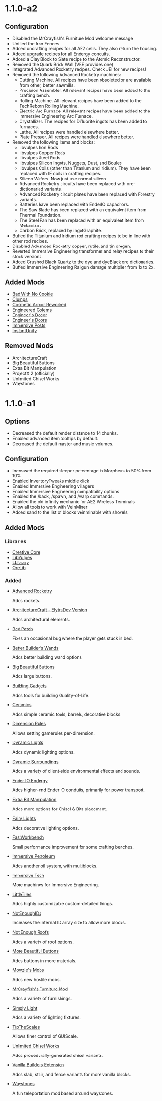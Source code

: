 # 1.1.0-a2
## Configuration
- Disabled the MrCrayfish's Furniture Mod welcome message
- Unified the Iron Fences
- Added uncrafting recipes for all AE2 cells. They also return the housing.
- Added upgrade recipes for all Endergy conduits.
- Added a Clay Block to Slate recipe to the Atomic Reconstructor.
- Removed the Quark Brick Wall (VBE provides one)
- Integrated Advanced Rocketry recipes. Check JEI for new recipes!
- Removed the following Advanced Rocketry machines:
    - Cutting Machine. All recipes have been obsoleted or are available from other, better sawmills.
    - Precision Assembler. All relevant recipes have been added to the crafting bench.
    - Rolling Machine. All relevant recipes have been added to the TechReborn Rolling Machine.
    - Electric Arc Furnace. All relevant recipes have been added to the Immersive Engineering Arc Furnace.
    - Crystallizer. The recipes for Difluorite ingots has been added to furnaces.
    - Lathe. All recipes were handled elsewhere better.
    - Plate Presser. All recipes were handled elsewhere better.
- Removed the following items and blocks:
    - libvulpes Iron Rods
    - libvulpes Copper Rods
    - libvulpes Steel Rods
    - libvulpes Silicon Ingots, Nuggets, Dust, and Boules
    - libvulpes Coils (other than Titanium and Iridium). They have been replaced with IE coils in crafting recipes.
    - Silicon Wafers. Now just use normal silicon.
    - Advanced Rocketry circuits have been replaced with ore-dictionaried variants.
    - Advanced Rocketry circuit plates have been replaced with Forestry variants.
    - Batteries have been replaced with EnderIO capacitors.
    - The Saw Blade has been replaced with an equivalent item from Thermal Foundation.
    - The Steel Fan has been replaced with an equivalent item from Mekanism.
    - Carbon Brick, replaced by ingotGraphite.
- Buffed the Titanium and Iridium rod crafting recipes to be in line with other rod recipes.
- Disabled Advanced Rocketry copper, rutile, and tin oregen.
- Reverted Immersive Engineering transformer and relay recipes to their stock versions.
- Added Crushed Black Quartz to the dye and dyeBlack ore dictionaries.
- Buffed Immersive Engineering Railgun damage multiplier from 1x to 2x.

## Added Mods
- [Bad With No Cookie](https://minecraft.curseforge.com/mc-mods/261251)
- [Clumps](https://minecraft.curseforge.com/mc-mods/256717)
- [Cosmetic Armor Reworked](https://minecraft.curseforge.com/mc-mods/237307)
- [Engineered Golems](https://minecraft.curseforge.com/mc-mods/307407)
- [Engineer's Decor](https://minecraft.curseforge.com/mc-mods/313866)
- [Engineer's Doors](https://minecraft.curseforge.com/mc-mods/291126)
- [Immersive Posts](https://minecraft.curseforge.com/mc-mods/314645)
- [InstantUnify](https://minecraft.curseforge.com/mc-mods/277047)

## Removed Mods
- ArchitectureCraft
- Big Beautiful Buttons
- Extra Bit Manipulation
- ProjectX 2 (officially)
- Unlimited Chisel Works
- Waystones

# 1.1.0-a1
## Options
- Decreased the default render distance to 14 chunks.
- Enabled advanced item tooltips by default.
- Decreased the default master and music volumes.

## Configuration
- Increased the required sleeper percentage in Morpheus to 50% from 10%
- Enabled InventoryTweaks middle click
- Enabled Immersive Engineering villagers
- Enabled Immersive Engineering compatibility options
- Enabled the /back, /spawn, and /warp commands.
- Enabled the old infinity mechanic for AE2 Wireless Terminals
- Allow all tools to work with VeinMiner
- Added sand to the list of blocks veinminable with shovels

## Added Mods
### Libraries
- [Creative Core](https://minecraft.curseforge.com/mc-mods/257814)
- [LibVulpes](https://minecraft.curseforge.com/mc-mods/236541)
- [LLibrary](https://minecraft.curseforge.com/mc-mods/243298)
- [OreLib](https://minecraft.curseforge.com/mc-mods/307806)

### Added
- [Advanced Rocketry](https://minecraft.curseforge.com/mc-mods/236542)

  Adds rockets.
- [ArchitectureCraft - ElytraDev Version](https://minecraft.curseforge.com/mc-mods/277631)

  Adds architectural elements.
- [Bed Patch](https://minecraft.curseforge.com/mc-mods/282963)

  Fixes an occasional bug where the player gets stuck in bed.
- [Better Builder's Wands](https://minecraft.curseforge.com/mc-mods/238403)

  Adds better building wand options.
- [Big Beautiful Buttons](https://minecraft.curseforge.com/mc-mods/275547)

  Adds large buttons.
- [Building Gadgets](https://minecraft.curseforge.com/mc-mods/298187)

  Adds tools for building Quality-of-Life.
- [Ceramics](https://minecraft.curseforge.com/mc-mods/250617)

  Adds simple ceramic tools, barrels, decorative blocks.
- [Dimension Rules](https://minecraft.curseforge.com/mc-mods/242424)

  Allows setting gamerules per-dimension.
- [Dynamic Lights](https://minecraft.curseforge.com/mc-mods/227874)

  Adds dynamic lighting options.
- [Dynamic Surroundings](https://minecraft.curseforge.com/mc-mods/238891)

  Adds a variety of client-side environmental effects and sounds.
- [Ender IO Endergy](https://minecraft.curseforge.com/mc-mods/304346)

  Adds higher-end Ender IO conduits, primarily for power transport.
- [Extra Bit Manipulation](https://minecraft.curseforge.com/mc-mods/240959)

  Adds more options for Chisel & Bits placement.
- [Fairy Lights](https://minecraft.curseforge.com/projects/fairy-lights)

  Adds decorative lighting options.
- [FastWorkbench](https://minecraft.curseforge.com/mc-mods/288885)

  Small performance improvement for some crafting benches.
- [Immersive Petroleum](https://minecraft.curseforge.com/mc-mods/268250)

  Adds another oil system, with multiblocks.
- [Immersive Tech](https://minecraft.curseforge.com/mc-mods/274159)

  More machines for Immersive Engineering.
- [LittleTiles](https://minecraft.curseforge.com/mc-mods/257818)

  Adds highly customizable custom-detailed things.
- [NotEnoughIDs](https://minecraft.curseforge.com/mc-mods/235107)

  Increases the internal ID array size to allow more blocks.
- [Not Enough Roofs](https://minecraft.curseforge.com/mc-mods/290421)

  Adds a variety of roof options.
- [More Beautiful Buttons](https://minecraft.curseforge.com/mc-mods/272755)

  Adds buttons in more materials.
- [Mowzie's Mobs](https://minecraft.curseforge.com/mc-mods/250498)

  Adds new hostile mobs.
- [MrCrayfish's Furniture Mod](https://minecraft.curseforge.com/mc-mods/55438)

  Adds a variety of furnishings.
- [Simply Light](https://minecraft.curseforge.com/projects/simply-light)

  Adds a variety of lighting fixtures.
- [TipTheScales](https://minecraft.curseforge.com/mc-mods/282313)

  Allows finer control of GUIScale.
- [Unlimited Chisel Works](https://minecraft.curseforge.com/mc-mods/278493)

  Adds procedurally-generated chisel variants.
- [Vanilla Builders Extension](https://minecraft.curseforge.com/mc-mods/264480)

  Adds slab, stair, and fence variants for more vanilla blocks.
- [Waystones](https://minecraft.curseforge.com/mc-mods/245755)

  A fun teleportation mod based around waystones.
